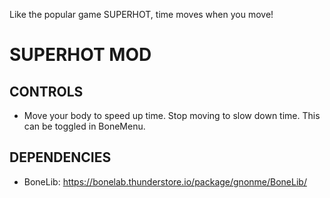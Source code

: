 Like the popular game SUPERHOT, time moves when you move!
# SUPERHOT MOD
## CONTROLS
- Move your body to speed up time. Stop moving to slow down time. This can be toggled in BoneMenu.

## DEPENDENCIES
- BoneLib: https://bonelab.thunderstore.io/package/gnonme/BoneLib/